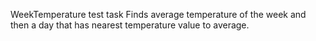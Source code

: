 WeekTemperature test task
Finds average temperature of the week and then a day that has nearest temperature value to average.
